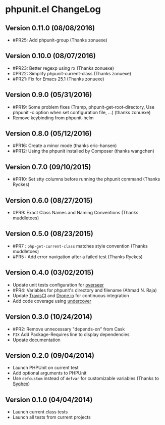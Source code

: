 # phpunit.el ChangeLog

## Version 0.11.0 (08/08/2016)

- #PR25: Add phpunit-group (Thanks zonuexe)

## Version 0.10.0 (08/07/2016)

- #PR23: Better regexp using rx (Thanks zonuexe)
- #PR22: Simplify phpunit-current-class (Thanks zonuexe)
- #PR21: Fix for Emacs 25.1 (Thanks zonuexe)

## Version 0.9.0 (05/31/2016)

- #PR19: Some problem fixes (Tramp, phpunit-get-root-directory,
  Use phpunit -c option when set configuration file, ...) (thanks zonuexe)
- Remove keybinding from phpunit-helm

## Version 0.8.0 (05/12/2016)

- #PR16: Create a minor mode (thanks eric-hansen)
- #PR12: Using the phpunit installed by Composer (thanks wangchen)

## Version 0.7.0 (09/10/2015)

- #PR10: Set stty columns before running the phpunit command (Thanks Ryckes)

## Version 0.6.0 (08/27/2015)

- #PR9: Exact Class Names and Naming Conventions (Thanks muddletoes)

## Version 0.5.0 (08/23/2015)

- #PR7 : `php-get-current-class` matches style convention (Thanks muddletoes)
- #PR5 : Add error navigation after a failed test (Thanks Ryckes)

## Version 0.4.0 (03/02/2015)

- Update unit tests configuration for [overseer][]
- #PR4: Variables for phpunit's directory and filename (Ahmad N. Raja)
- Update [TravisCI][] and [Drone.io][] for continuous integration
- Add code coverage using [undercover][]

## Version 0.3.0 (10/24/2014)

- #PR2: Remove unnecessary "depends-on" from Cask
- `FIX` Add Package-Requires line to display dependencies
- Update documentation

## Version 0.2.0 (09/04/2014)

- Launch PHPUnit on current test
- Add optional arguments to PHPUnit
- Use `defcustom` instead of `defvar` for customizable variables
  (Thanks to [Syohex](https://github.com/syohex))


## Version 0.1.0 (04/04/2014)

- Launch current class tests
- Launch all tests from current projects


[TravisCI]: https://travis-ci.org/nlamirault/emacs-travis
[Drone.io]: https://drone.io/github.com/nlamirault/emacs-travis
[overseer]: https://github.com/tonini/overseer.el
[undercover]: https://github.com/sviridov/undercover.el
